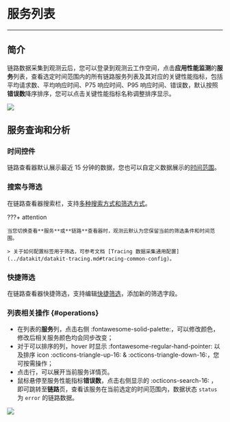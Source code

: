 # 服务列表
---

## 简介

链路数据采集到观测云后，您可以登录到观测云工作空间，点击**应用性能监测**的**服务**列表，查看选定时间范围内的所有链路服务列表及其对应的关键性能指标，包括平均请求数、平均响应时间、P75 响应时间、P95 响应时间、错误数，默认按照**错误数**降序排序，您可以点击关键性能指标名称调整排序显示。

![](img/3.apm_1.png)

## 服务查询和分析

### 时间控件

链路查看器默认展示最近 15 分钟的数据，您也可以自定义数据展示的[时间范围](../getting-started/function-details/explorer-search.md#time)。

### 搜索与筛选

在链路查看器搜索栏，支持[多种搜索方式和筛选方式](../getting-started/function-details/explorer-search.md)。

???+ attention

    当您切换查看**服务**或**链路**查看器时，观测云默认为您保留当前的筛选条件和时间范围。
    
    > 关于如何配置标签用于筛选，可参考文档 [Tracing 数据采集通用配置](../datakit/datakit-tracing.md#tracing-common-config)。

### 快捷筛选

在链路查看器快捷筛选，支持编辑[快捷筛选](../getting-started/function-details/explorer-search.md#quick-filter)，添加新的筛选字段。

### 列表相关操作 {#operations}

- 在列表的**服务**列，点击右侧 :fontawesome-solid-palette:，可以修改颜色，修改后相关服务颜色均会同步改变；  
- 对于可以排序的列，hover 时显示 :fontawesome-regular-hand-pointer: 以及排序 icon :octicons-triangle-up-16: & :octicons-triangle-down-16:，您可按需操作；  
- 点击行，可以展开当前服务详情页。
- 鼠标悬停至服务性能指标**错误数**，点击右侧显示的 :octicons-search-16: ，即可跳转至**链路**页，查看该服务在当前选定的时间范围内，数据状态 `status` 为 `error` 的链路数据。

![](img/3.apm_2.gif)

